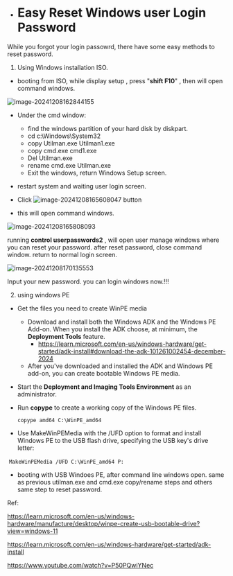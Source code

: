 - # Easy Reset Windows user Login Password 

While you forgot your login passowrd, there have some easy methods to reset password.

1. Using Windows installation ISO.
- booting from ISO, while display setup , press "**shift F10**" , then will open command windows.

![image-20241208162844155](/Users/Cary/Documents/myworkspace/Windows/assets/image-20241208162844155.png)

- Under the cmd window:
  - find the windows partition of your hard disk by diskpart.
  - cd c:\Windows\System32
  - copy Utilman.exe Utilman1.exe
  - copy cmd.exe cmd1.exe
  - Del Utilman.exe
  - rename cmd.exe Utilman.exe
  - Exit the windows, return Windows Setup screen.

- restart system and waiting user login screen.
- Click ![image-20241208165608047](/Users/Cary/Documents/myworkspace/Windows/assets/image-20241208165608047.png) button
- this will open command windows. 

![image-20241208165808093](/Users/Cary/Documents/myworkspace/Windows/assets/image-20241208165808093.png)

running **control userpasswords2** , will open user manage windows where you can reset your password. after reset password, close command window. return to normal login screen.

![image-20241208170135553](/Users/Cary/Documents/myworkspace/Windows/assets/image-20241208170135553.png)

Input your new password. you can login windows now.!!!

2. using windows PE 

- Get the files you need to create WinPE media
  - Download and install both the Windows ADK and the Windows PE Add-on. When you install the ADK choose, at minimum, the **Deployment Tools** feature.
    - https://learn.microsoft.com/en-us/windows-hardware/get-started/adk-install#download-the-adk-101261002454-december-2024
  - After you've downloaded and installed the ADK and Windows PE add-on, you can create bootable Windows PE media.

- Start the **Deployment and Imaging Tools Environment** as an administrator.

- Run **copype** to create a working copy of the Windows PE files.

  ```copype amd64 C:\WinPE_amd64```

- Use MakeWinPEMedia with the /UFD option to format and install Windows PE to the USB flash drive, specifying the USB key's drive letter:

​	```MakeWinPEMedia /UFD C:\WinPE_amd64 P:```

- booting with USB Windoes PE, after command line windows open. same as previous utilman.exe and cmd.exe copy/rename steps and others same step to reset password.

Ref:

https://learn.microsoft.com/en-us/windows-hardware/manufacture/desktop/winpe-create-usb-bootable-drive?view=windows-11

https://learn.microsoft.com/en-us/windows-hardware/get-started/adk-install

https://www.youtube.com/watch?v=P50PQwiYNec





